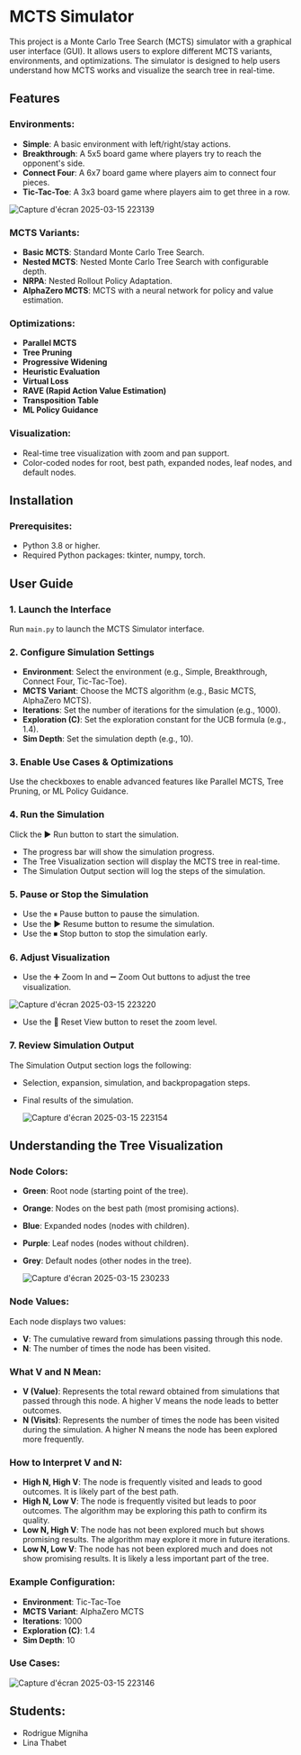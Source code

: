 # MCTS Simulator

This project is a Monte Carlo Tree Search (MCTS) simulator with a graphical user interface (GUI). It allows users to explore different MCTS variants, environments, and optimizations. The simulator is designed to help users understand how MCTS works and visualize the search tree in real-time.

## Features

### Environments:
- **Simple**: A basic environment with left/right/stay actions.
- **Breakthrough**: A 5x5 board game where players try to reach the opponent's side.
- **Connect Four**: A 6x7 board game where players aim to connect four pieces.
- **Tic-Tac-Toe**: A 3x3 board game where players aim to get three in a row.

![Capture d'écran 2025-03-15 223139](https://github.com/user-attachments/assets/df56e4bb-4427-4a7a-b4a1-921134d75afc)


### MCTS Variants:
- **Basic MCTS**: Standard Monte Carlo Tree Search.
- **Nested MCTS**: Nested Monte Carlo Tree Search with configurable depth.
- **NRPA**: Nested Rollout Policy Adaptation.
- **AlphaZero MCTS**: MCTS with a neural network for policy and value estimation.

### Optimizations:
- **Parallel MCTS**
- **Tree Pruning**
- **Progressive Widening**
- **Heuristic Evaluation**
- **Virtual Loss**
- **RAVE (Rapid Action Value Estimation)**
- **Transposition Table**
- **ML Policy Guidance**

### Visualization:
- Real-time tree visualization with zoom and pan support.
- Color-coded nodes for root, best path, expanded nodes, leaf nodes, and default nodes.

## Installation

### Prerequisites:
- Python 3.8 or higher.
- Required Python packages: tkinter, numpy, torch.

## User Guide

### 1. Launch the Interface
Run `main.py` to launch the MCTS Simulator interface.

### 2. Configure Simulation Settings
- **Environment**: Select the environment (e.g., Simple, Breakthrough, Connect Four, Tic-Tac-Toe).
- **MCTS Variant**: Choose the MCTS algorithm (e.g., Basic MCTS, AlphaZero MCTS).
- **Iterations**: Set the number of iterations for the simulation (e.g., 1000).
- **Exploration (C)**: Set the exploration constant for the UCB formula (e.g., 1.4).
- **Sim Depth**: Set the simulation depth (e.g., 10).

### 3. Enable Use Cases & Optimizations
Use the checkboxes to enable advanced features like Parallel MCTS, Tree Pruning, or ML Policy Guidance.

### 4. Run the Simulation
Click the ▶ Run button to start the simulation.
- The progress bar will show the simulation progress.
- The Tree Visualization section will display the MCTS tree in real-time.
- The Simulation Output section will log the steps of the simulation.

### 5. Pause or Stop the Simulation
- Use the ⏸ Pause button to pause the simulation.
- Use the ▶ Resume button to resume the simulation.
- Use the ⏹ Stop button to stop the simulation early.

### 6. Adjust Visualization
- Use the ➕ Zoom In and ➖ Zoom Out buttons to adjust the tree visualization.

![Capture d'écran 2025-03-15 223220](https://github.com/user-attachments/assets/63c441e7-9dd1-49e8-be5a-032c66590250)

  
- Use the 🔄 Reset View button to reset the zoom level.

### 7. Review Simulation Output
The Simulation Output section logs the following:
- Selection, expansion, simulation, and backpropagation steps.
- Final results of the simulation.

  ![Capture d'écran 2025-03-15 223154](https://github.com/user-attachments/assets/e5cd4580-509b-4924-887d-5696ec0e730e)


## Understanding the Tree Visualization

### Node Colors:
- **Green**: Root node (starting point of the tree).
- **Orange**: Nodes on the best path (most promising actions).
- **Blue**: Expanded nodes (nodes with children).
- **Purple**: Leaf nodes (nodes without children).
- **Grey**: Default nodes (other nodes in the tree).

  ![Capture d'écran 2025-03-15 230233](https://github.com/user-attachments/assets/0ecd09f8-7bb4-48cd-b6b1-8b2d92a7c40b)


### Node Values:
Each node displays two values:
- **V**: The cumulative reward from simulations passing through this node.
- **N**: The number of times the node has been visited.

### What V and N Mean:
- **V (Value)**: Represents the total reward obtained from simulations that passed through this node. A higher V means the node leads to better outcomes.
- **N (Visits)**: Represents the number of times the node has been visited during the simulation. A higher N means the node has been explored more frequently.

### How to Interpret V and N:
- **High N, High V**: The node is frequently visited and leads to good outcomes. It is likely part of the best path.
- **High N, Low V**: The node is frequently visited but leads to poor outcomes. The algorithm may be exploring this path to confirm its quality.
- **Low N, High V**: The node has not been explored much but shows promising results. The algorithm may explore it more in future iterations.
- **Low N, Low V**: The node has not been explored much and does not show promising results. It is likely a less important part of the tree.

### Example Configuration:
- **Environment**: Tic-Tac-Toe
- **MCTS Variant**: AlphaZero MCTS
- **Iterations**: 1000
- **Exploration (C)**: 1.4
- **Sim Depth**: 10

### Use Cases:

![Capture d'écran 2025-03-15 223146](https://github.com/user-attachments/assets/49773fd4-f1e9-437e-be9d-d83fc838276f)

## Students:
- Rodrigue Migniha
- Lina Thabet
